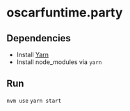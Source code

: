 oscarfuntime.party
======

## Dependencies
* Install [Yarn](https://yarnpkg.com/en/docs/install)
* Install node_modules via ```yarn```

## Run
```nvm use```
```yarn start```
